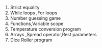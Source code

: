 1. Strict equality
2. While loops ,For loops
3. Number guessing game 
4. Functions,Variable scope
5. Temperature conversion program
6. Arrays ,Spread operator,Rest parameters
7. Dice Roller program 


